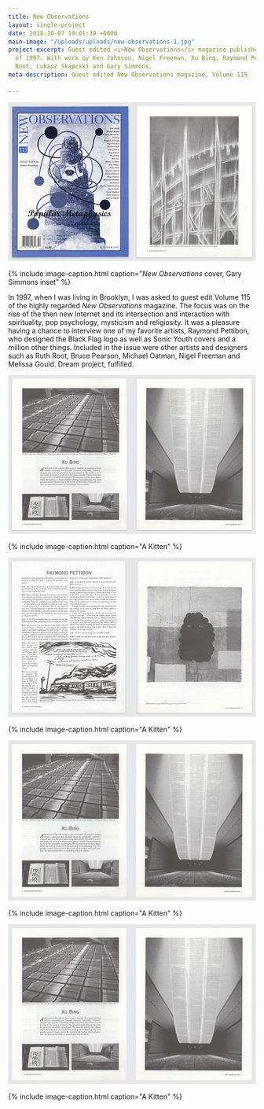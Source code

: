 ```yaml
---
title: New Observations
layout: single-project
date: 2018-10-07 19:01:39 +0000
main-image: "/uploads/uploads/new-observations-1.jpg"
project-excerpt: Guest edited <i>New Observations</i> magazine published in Summer
  of 1997. With work by Ken Johnson, Nigel Freeman, Xu Bing, Raymond Pettibon, Ruth
  Root, Lukasz Skapcski and Gary Simmons.
meta-description: Guest edited New Observations magazine, Volume 115

---
```

![](/uploads/uploads/new-observations-1.jpg)

{% include image-caption.html caption="<i>New Observations</i> cover, Gary Simmons inset" %}

In 1997, when I was living in Brooklyn, I was asked to guest edit Volume 115 of the highly regarded <i>New Observations</i> magazine. The focus was on the rise of the then new Internet and its intersection and interaction with spirituality, pop psychology, mysticism and religiosity. It was a pleasure having a chance to interview one of my favorite artists, Raymond Pettibon, who designed the Black Flag logo as well as Sonic Youth covers and a million other things. Included in the issue were other artists and designers such as Ruth Root, Bruce Pearson, Michael Oatman, Nigel Freeman and Melissa Gould. Dream project, fulfilled.

<section class="project-column-one" markdown="1">

![](/uploads/uploads/new-observations-2.jpg)

{% include image-caption.html caption="A Kitten" %}

</section>

<section class="project-column-two" markdown="1">

![](/uploads/uploads/new-observations-3.jpg)

{% include image-caption.html caption="A Kitten" %}

</section>

<section class="project-column-one" markdown="1">

![](/uploads/uploads/main-new-observations-inside-1.jpg)

{% include image-caption.html caption="A Kitten" %}

</section>

<section class="project-column-two" markdown="1">

![](/uploads/uploads/main-new-observations-inside-1.jpg)

{% include image-caption.html caption="A Kitten" %}

</section>